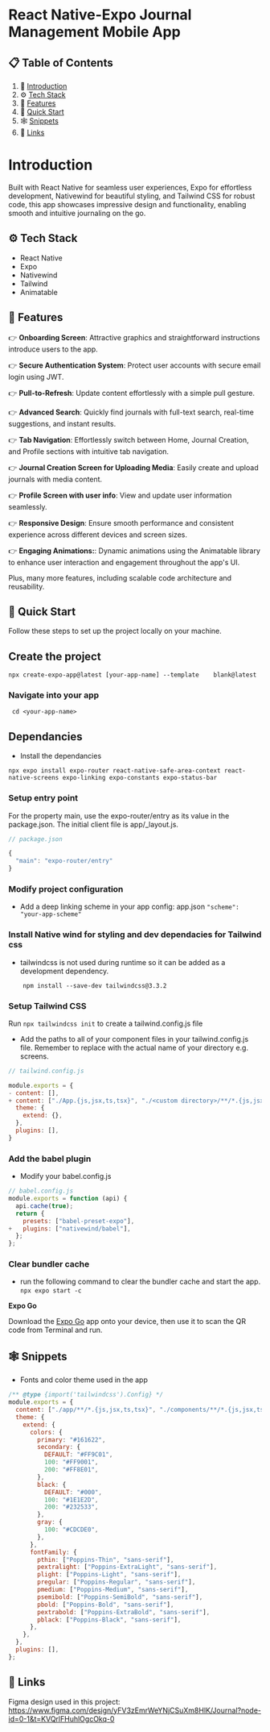 # React Native-Expo Journal Management Mobile App

## 📋 <a name="table">Table of Contents</a>

1. 🤖 [Introduction](#introduction)
2. ⚙️ [Tech Stack](#tech-stack)
3. 🔋 [Features](#features)
4. 🤸 [Quick Start](#quick-start)
5. 🕸️ [Snippets](#snippets)
6. 🔗 [Links](#links)

# Introduction
Built with React Native for seamless user experiences, Expo for effortless development, Nativewind for beautiful styling, and Tailwind CSS for robust code, this app showcases impressive design and functionality, enabling smooth and intuitive journaling on the go.


## <a name="tech-stack">⚙️ Tech Stack</a>

- React Native
- Expo
- Nativewind
- Tailwind
- Animatable

## <a name="features">🔋 Features</a>

👉 **Onboarding Screen**: Attractive graphics and straightforward instructions introduce users to the app.

👉 **Secure Authentication System**: Protect user accounts with secure email login using JWT.

👉 **Pull-to-Refresh**: Update content effortlessly with a simple pull gesture.

👉 **Advanced Search**: Quickly find journals with full-text search, real-time suggestions, and instant results.

👉 **Tab Navigation**: Effortlessly switch between Home, Journal Creation, and Profile sections with intuitive tab navigation.

👉 **Journal Creation Screen for Uploading Media**: Easily create and upload journals with media content.

👉 **Profile Screen with user info**: View and update user information seamlessly.

👉 **Responsive Design**: Ensure smooth performance and consistent experience across different devices and screen sizes.

👉 **Engaging Animations:**: Dynamic animations using the Animatable library to enhance user interaction and engagement throughout the app's UI.

Plus, many more features, including scalable code architecture and reusability.

## <a name="quick-start">🤸 Quick Start</a>

Follow these steps to set up the project locally on your machine.

## Create the project
```npx create-expo-app@latest [your-app-name] --template    blank@latest ```

### Navigate into your app
``` cd <your-app-name>```

## Dependancies
- Install the dependancies

``` npx expo install expo-router react-native-safe-area-context react-native-screens expo-linking expo-constants expo-status-bar ```

### Setup entry point 
For the property main, use the expo-router/entry as its value in the package.json. The initial client file is app/_layout.js.

```javascript
// package.json

{
  "main": "expo-router/entry"
} 
```

### Modify project configuration
- Add a deep linking scheme in your app config:
app.json ``` "scheme": "your-app-scheme" ```

### Install Native wind for styling and dev dependacies for Tailwind css
- tailwindcss is not used during runtime so it can be added as a development dependency.

``` npm install nativewind 
    npm install --save-dev tailwindcss@3.3.2
```

### Setup Tailwind CSS
Run ``` npx tailwindcss init ``` to create a tailwind.config.js file

- Add the paths to all of your component files in your tailwind.config.js file. Remember to replace <custom directory> with the actual name of your directory e.g. screens.

```javascript
// tailwind.config.js

module.exports = {
- content: [],
+ content: ["./App.{js,jsx,ts,tsx}", "./<custom directory>/**/*.{js,jsx,ts,tsx}"],
  theme: {
    extend: {},
  },
  plugins: [],
}
```

### Add the babel plugin

* Modify your babel.config.js

```javascript
// babel.config.js
module.exports = function (api) {
  api.cache(true);
  return {
    presets: ["babel-preset-expo"],
+   plugins: ["nativewind/babel"],
  };
};
```

### Clear bundler cache 
- run the following command to clear the bundler cache and start the app.
``` npx expo start -c ```

**Expo Go**

Download the [Expo Go](https://expo.dev/go) app onto your device, then use it to scan the QR code from Terminal and run.

## <a name="snippets">🕸️ Snippets</a>
- Fonts and color theme used in the app
```javascript
/** @type {import('tailwindcss').Config} */
module.exports = {
  content: ["./app/**/*.{js,jsx,ts,tsx}", "./components/**/*.{js,jsx,ts,tsx}"],
  theme: {
    extend: {
      colors: {
        primary: "#161622",
        secondary: {
          DEFAULT: "#FF9C01",
          100: "#FF9001",
          200: "#FF8E01",
        },
        black: {
          DEFAULT: "#000",
          100: "#1E1E2D",
          200: "#232533",
        },
        gray: {
          100: "#CDCDE0",
        },
      },
      fontFamily: {
        pthin: ["Poppins-Thin", "sans-serif"],
        pextralight: ["Poppins-ExtraLight", "sans-serif"],
        plight: ["Poppins-Light", "sans-serif"],
        pregular: ["Poppins-Regular", "sans-serif"],
        pmedium: ["Poppins-Medium", "sans-serif"],
        psemibold: ["Poppins-SemiBold", "sans-serif"],
        pbold: ["Poppins-Bold", "sans-serif"],
        pextrabold: ["Poppins-ExtraBold", "sans-serif"],
        pblack: ["Poppins-Black", "sans-serif"],
      },
    },
  },
  plugins: [],
};
```

## <a name="links">🔗 Links</a>

Figma design used in this project: https://www.figma.com/design/yFV3zEmrWeYNjCSuXm8HlK/Journal?node-id=0-1&t=KVQrlFHuhlOgcOkq-0